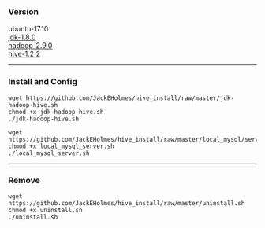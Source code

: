### Version

ubuntu-17.10  
[jdk-1.8.0](http://www.oracle.com/technetwork/java/javase/downloads/jdk8-downloads-2133151.html)  
[hadoop-2.9.0](http://mirrors.tuna.tsinghua.edu.cn/apache/hadoop/common/hadoop-2.9.0/)  
[hive-1.2.2](https://mirrors.tuna.tsinghua.edu.cn/apache/hive/hive-1.2.2/)  

* * *

### Install and Config

    wget https://github.com/JackEHolmes/hive_install/raw/master/jdk-hadoop-hive.sh  
    chmod +x jdk-hadoop-hive.sh  
    ./jdk-hadoop-hive.sh  

    wget https://github.com/JackEHolmes/hive_install/raw/master/local_mysql/server/local_mysql_server.sh  
    chmod +x local_mysql_server.sh  
    ./local_mysql_server.sh  
        
  
* * *

### Remove
     
    wget https://github.com/JackEHolmes/hive_install/raw/master/uninstall.sh  
    chmod +x uninstall.sh  
    ./uninstall.sh   
     
